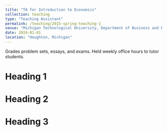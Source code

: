 ```yaml
---
title: "TA for Introduction to Economics"
collection: teaching
type: "Teaching Assistant"
permalink: /teaching/2015-spring-teaching-1
venue: "Michigan Technological University, Department of Business and Economics"
date: 2019-01-01
location: "Houghton, Michigan"
---
```


Grades problem sets, essays, and exams. Held weekly office hours to tutor students.

Heading 1
======

Heading 2
======

Heading 3
======
